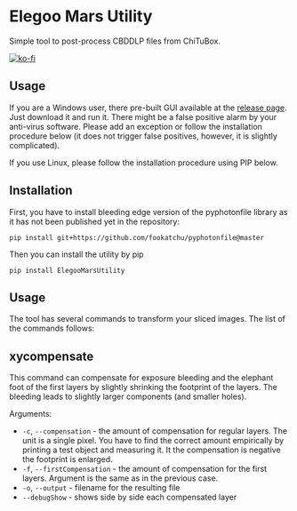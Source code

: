 # Elegoo Mars Utility

Simple tool to post-process CBDDLP files from ChiTuBox.

[![ko-fi](https://www.ko-fi.com/img/githubbutton_sm.svg)](https://ko-fi.com/E1E2181LU)

## Usage

If you are a Windows user, there pre-built GUI available at the [release
page](https://github.com/yaqwsx/ElegooMarsUtility/releases). Just download it
and run it. There might be a false positive alarm by your anti-virus software.
Please add an exception or follow the installation procedure below (it does not
trigger false positives, however, it is slightly complicated).

If you use Linux, please follow the installation procedure using PIP below.

## Installation

First, you have to install bleeding edge version of the pyphotonfile library as
it has not been published yet in the repository:

```
pip install git+https://github.com/fookatchu/pyphotonfile@master
```

Then you can install the utility by pip

```
pip install ElegooMarsUtility
```

## Usage

The tool has several commands to transform your sliced images. The list of the
commands follows:

## xycompensate

This command can compensate for exposure bleeding and the elephant foot of the
first layers by slightly shrinking the footprint of the layers. The bleeding
leads to slightly larger components (and smaller holes).

Arguments:
- `-c`, `--compensation` - the amount of compensation for regular layers. The
  unit is a single pixel. You have to find the correct amount empirically by
  printing a test object and measuring it. It the compensation is negative the
  footprint is enlarged.
- `-f`, `--firstCompensation` - the amount of compensation for the first layers.
  Argument is the same as in the previous case.
- `-o`, `--output` - filename for the resulting file
- `--debugShow` - shows side by side each compensated layer